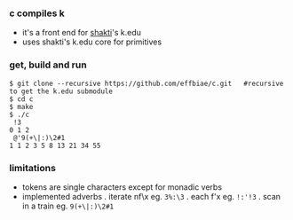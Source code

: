 ### c compiles k
- it's a front end for [shakti](https://shakti.com/)'s k.edu
- uses shakti's k.edu core for primitives
### get, build and run
```
$ git clone --recursive https://github.com/effbiae/c.git   #recursive to get the k.edu submodule
$ cd c
$ make
$ ./c
 !3
0 1 2
 @'9(+\|:)\2#1
1 1 2 3 5 8 13 21 34 55
```
### limitations
- tokens are single characters except for monadic verbs
- implemented adverbs
 . iterate nf\x  eg. `3%:\3`
 . each  f'x  eg. `!:'!3`
 . scan in a train  eg. `9(+\|:)\2#1`
